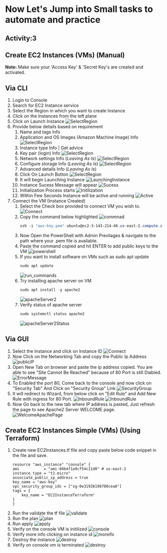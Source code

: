 # Now Let's Jump into Small tasks to automate and practice #
## Activity:3
## Create EC2 Instances (VMs) (Manual) ##

**Note:** Make sure your 'Access Key' & 'Secret Key's are created and activated.

## Via CLI ###

1. Login to Console
2. Search for EC2 Instance service
3. Select the Region in which you want to create Instance
4. Click on the Instances from the left plane
5. Click on Launch Instance
   ![SelectRegion](../../../snaps/Manual-EC2-VM-RegionSelection.png)
6. Provide below details based on requirement
    1.  Name and tags  Info
    2.  Application and OS Images (Amazon Machine Image)  Info
        ![SelectRegion](../../../snaps/Manual-EC2-VM-Name,Tag,Os.png)
    3.  Instance type  Info | Get advice
    4.  Key pair (login)  Info
        ![SelectRegion](../../../snaps/Manual-EC2-VM-InstanceType,Key-Pair.png)
    5.  Network settings  Info (*Leaving As Is*)
        ![SelectRegion](../../../snaps/Manual-EC2-VM-networksettings.png)
    6.  Configure storage  Info (*Leaving As Is*)
        ![SelectRegion](../../../snaps/Manual-EC2-VM-configureStorage.png)
    7.  Advanced details  Info (*Leaving As Is*)
    8.  Click On Launch Button
        ![SelectRegion](../../../snaps/Manual-EC2-VM-advanceSettings.png)
    9.  It will begin Launching Instance 
        ![LaunchingInstance](../../../snaps/Manual-EC2-VM-lanunchingInstance.png)
    10. Instance Sucess Message will appear
        ![Sucess](../../../snaps/Manual-EC2-VM-lanunchingInstanceSucess.png)
    11. Initialization Process starts
        ![Initilization](../../../snaps/Manual-EC2-VM-lanunchingInstanceSucess-Initializing.png)
    12. Within Few Seconds Instance will be active and running
        ![Active](../../../snaps/Manual-EC2-VM-lanunchingInstanceSucess-Initializing-active.png)
7. Connect the VM (Instance Created)
    1. Select the Check box provided to connect VM you wish to.
        ![Connect](../../../snaps/Manual-EC2-VM-connect.png)
    2. Copy the command below highlighted
        ![commnad](../../../snaps/Manual-EC2-VM-connect-copy-command.png)
        ```powershell
        ssh -i "aws-key.pem" ubuntu@ec2-3-143-214-46.us-east-2.compute.amazonaws.com
        ```
    3. Now Open the PowerShell with Admin Previlages & navigate to the path where your .pem file is available.
    4. Paste the command copied and hit ENTER to add public keys to the VM
        ![powershell](../../../snaps/Manual-EC2-VM-addRSAKeytoVM.png)
    5. If you want to install software on VMs such as sudo apt update
        ```powershell
        sudo apt update
        ```
        ![run_commands](../../../snaps/Manual-EC2-VM-runcommands.png)
    6. Try installing apache server on VM
        ```powershell
        sudo apt install -y apache2
        ```
        ![apacheServer2](../../../snaps/Manual-EC2-VM-apache2Server.png)
    7. Verify status of apache server
        ```powershell
        sudo systemctl status apache2
        ```
        ![apacheServer2Status](../../../snaps/Manual-EC2-VM-apache2ServerStatus.png)

## Via GUI ###
1.  Select the Instance and click on Instance ID
    ![Connect](../../../snaps/Manual-EC2-VM-connect.png)
2.  Now Click on the Networking Tab and copy the Public Ip Address
    ![publicIP](../../../snaps/Manual-EC2-VM-networkingTab.png)
3.  Open New Tab on browser and paste the ip address copied. 
    You are able to see "Site Cannot Be Reached" because of 80 Port is still Diabled.
    ![ErrorMessage](../../../snaps/Manual-EC2-VM-SiteCannotBeReached.png)
4.  To Enabled the port 80, Come back to the console and now click on "Security Tab"
    And Click on "Security Group" Link
    ![SecurityGroup](../../../snaps/Manual-EC2-VM-SecurityTab.png)
5.  It will redirect to Wizard, from below click on "Edit Rule" and Add New Rule with ingress for 80 Port.
    ![InboundRule](../../../snaps/Manual-EC2-VM-InboundRule.png)
    ![InboundRule](../../../snaps/Manual-EC2-VM-InboundRule2.png)
6.  Now Go back to the new tab where IP address is pasted, Just refresh the page to see Apache2 Server WELCOME page.
    ![WelcomeApachePage](../../../snaps/Manual-EC2-VM-apachewelcome.png)

## Create EC2 Instances Simple (VMs) (Using Terraform) ##
1.  Create new EC2Instances.tf file and copy paste below code snippet in the file and save.
    ```
    resource "aws_instance" "console" {
    ami           = "ami-04b4f1a9cf54c11d0" # us-east-2
    instance_type = "t2.micro"
    associate_public_ip_address = true
    key_name = "aws-key"
    vpc_security_group_ids = ["sg-0e31938198780cea8"]
    tags = {
        key_name = "EC2InstanceTerraform"
    }
    }
    ```
2.  Run the validate the tf file
    ![validate](../../../snaps/Manual-EC2-VM-terraform-simpleInstance.png)
3.  Run the plan
    ![plan](../../../snaps/Manual-EC2-VM-terraform-simpleInstance1.png)
4.  Run apply 
    ![apply](../../../snaps/Manual-EC2-VM-terraform-simpleInstance2.png)
5.  Verify on the console VM is initilized
    ![console](../../../snaps/Manual-EC2-VM-terraform-simpleInstance3.png)
6.  Verify more info clicking on instance id
    ![moreifo](../../../snaps/Manual-EC2-VM-terraform-simpleInstance4.png)
7.  Destroy the instance 
    ![destroy](../../../snaps/Manual-EC2-VM-terraform-simpleInstance5.png)
8.  Verify on console vm is terminated 
    ![destroy](../../../snaps/Manual-EC2-VM-terraform-simpleInstance6.png)

